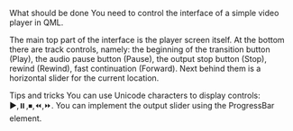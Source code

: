 What should be done
You need to control the interface of a simple video player in QML.

The main top part of the interface is the player screen itself.
At the bottom there are track controls, namely: the beginning of the transition button (Play), the audio pause button (Pause), the output stop button (Stop), rewind (Rewind), fast continuation (Forward).
Next behind them is a horizontal slider for the current location.

Tips and tricks
You can use Unicode characters to display controls: ▶️,⏸️,⏹,⏪️,⏩️.
You can implement the output slider using the ProgressBar element.
